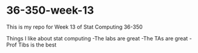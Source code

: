 # 36-350-week-13
This is my repo for Week 13 of Stat Computing 36-350

Things I like about stat computing
-The labs are great
-The TAs are great
-Prof Tibs is the best